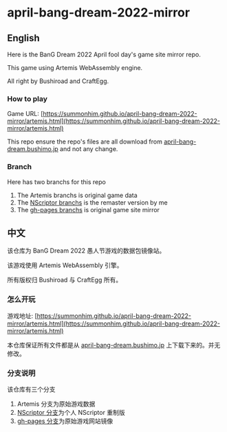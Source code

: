 # april-bang-dream-2022-mirror

## English

Here is the BanG Dream 2022 April fool day's game site mirror repo.

This game using Artemis WebAssembly engine.

All right by Bushiroad and CraftEgg.

### How to play
Game URL: [https://summonhim.github.io/april-bang-dream-2022-mirror/artemis.html](https://summonhim.github.io/april-bang-dream-2022-mirror/artemis.html)

This repo ensure the repo's files are all download from [april-bang-dream.bushimo.jp](https://april-bang-dream.bushimo.jp) and not any change.

### Branch
Here has two branchs for this repo

1. The Artemis branchs is original game data
2. The [NScriptor branchs](https://github.com/SummonHIM/april-bang-dream-2022-mirror/tree/NScriptor) is the remaster version by me
3. The [gh-pages branchs](https://github.com/SummonHIM/april-bang-dream-2022-mirror/tree/gh-pages) is original game site mirror

## 中文

该仓库为 BanG Dream 2022 愚人节游戏的数据包镜像站。

该游戏使用 Artemis WebAssembly 引擎。

所有版权归 Bushiroad 与 CraftEgg 所有。

### 怎么开玩
游戏地址: [https://summonhim.github.io/april-bang-dream-2022-mirror/artemis.html](https://summonhim.github.io/april-bang-dream-2022-mirror/artemis.html)

本仓库保证所有文件都是从 [april-bang-dream.bushimo.jp](https://april-bang-dream.bushimo.jp) 上下载下来的。并无修改。

### 分支说明
该仓库有三个分支

1. Artemis 分支为原始游戏数据
2. [NScriptor 分支](https://github.com/SummonHIM/april-bang-dream-2022-mirror/tree/NScriptor)为个人 NScriptor 重制版
3. [gh-pages 分支](https://github.com/SummonHIM/april-bang-dream-2022-mirror/tree/gh-pages)为原始游戏网站镜像
